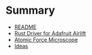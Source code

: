 # Summary

- [README](README.md)
- [Rust Driver for Adafruit Airlift](airlift/airlift.md)
- [Atomic Force Microscope](afm/atomic_force_microscope.md)
- [Ideas](ideas.md)
